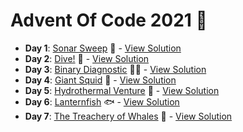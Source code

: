 # Advent Of Code 2021 :christmas_tree:

- **Day 1**: [Sonar Sweep](https://adventofcode.com/2021/day/1) 📡 - [View Solution](https://github.com/shaneiadt/advent-of-code-2021/tree/main/day-1)
- **Day 2**: [Dive!](https://adventofcode.com/2021/day/2) 🤿 - [View Solution](https://github.com/shaneiadt/advent-of-code-2021/tree/main/day-2)
- **Day 3**: [Binary Diagnostic](https://adventofcode.com/2021/day/3) 👩‍💻 - [View Solution](https://github.com/shaneiadt/advent-of-code-2021/tree/main/day-3)
- **Day 4**: [Giant Squid](https://adventofcode.com/2021/day/4) 🦑 - [View Solution](https://github.com/shaneiadt/advent-of-code-2021/tree/main/day-4)
- **Day 5**: [Hydrothermal Venture](https://adventofcode.com/2021/day/5) 🚿 - [View Solution](https://github.com/shaneiadt/advent-of-code-2021/tree/main/day-5)
- **Day 6**: [Lanternfish](https://adventofcode.com/2021/day/6) 🐟 - [View Solution](https://github.com/shaneiadt/advent-of-code-2021/tree/main/day-6)
- **Day 7**: [The Treachery of Whales](https://adventofcode.com/2021/day/7) 🦀 - [View Solution](https://github.com/shaneiadt/advent-of-code-2021/tree/main/day-7)